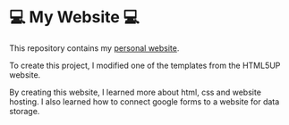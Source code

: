 # 💻 My Website 💻

This repository contains my [personal website](https://branko-malaver-vojvodic.github.io/website/).

To create this project, I modified one of the templates from the HTML5UP website. 

By creating this website, I learned more about html, css and website hosting. I also learned how to connect google forms to a website for data storage.   